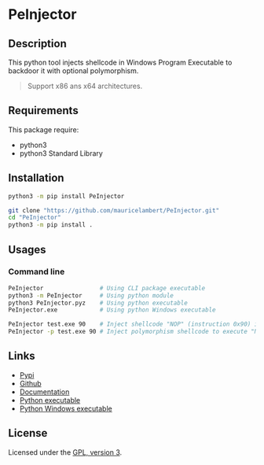# PeInjector

## Description

This python tool injects shellcode in Windows Program Executable to
backdoor it with optional polymorphism.

> Support x86 ans x64 architectures.

## Requirements

This package require:
 - python3
 - python3 Standard Library

## Installation

```bash
python3 -m pip install PeInjector
```

```bash
git clone "https://github.com/mauricelambert/PeInjector.git"
cd "PeInjector"
python3 -m pip install .
```

## Usages

### Command line

```bash
PeInjector                # Using CLI package executable
python3 -m PeInjector     # Using python module
python3 PeInjector.pyz    # Using python executable
PeInjector.exe            # Using python Windows executable

PeInjector test.exe 90    # Inject shellcode "NOP" (instruction 0x90) in test.exe
PeInjector -p test.exe 90 # Inject polymorphism shellcode to execute "NOP" (instruction 0x90) in test.exe
```

## Links

 - [Pypi](https://pypi.org/project/PeInjector)
 - [Github](https://github.com/user/PeInjector)
 - [Documentation](https://mauricelambert.github.io/info/python/security/PeInjector.html)
 - [Python executable](https://mauricelambert.github.io/info/python/security/PeInjector.pyz)
 - [Python Windows executable](https://mauricelambert.github.io/info/python/security/PeInjector.exe)

## License

Licensed under the [GPL, version 3](https://www.gnu.org/licenses/).
